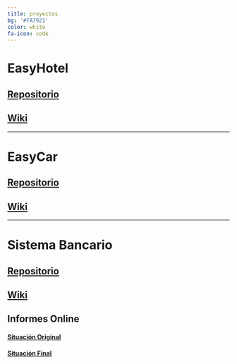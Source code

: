 ```yaml
---
title: proyectos
bg: '#FA7921'
color: white
fa-icon: code
---
```


# **EasyHotel**

## [Repositorio](https://github.com/RTSofware/EasyHotel])

## [Wiki](https://github.com/RTSofware/EasyCar/wiki/EasyHotel)

---

# **EasyCar**

## [Repositorio](https://github.com/RTSofware/EasyCar)

## [Wiki](https://github.com/RTSofware/EasyCar/wiki)

---

# **Sistema Bancario**

## [Repositorio](https://github.com/RTSofware/SistemaBancario)

## [Wiki](https://github.com/RTSofware/SistemaBancario/wiki)

## Informes Online

#### [Situación Original](../sistemaBancario/original/site/project-reports.html)
#### [Situación Final](../sistemaBancario/final/site/project-reports.html)




